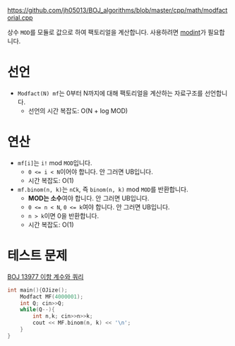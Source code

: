 https://github.com/jh05013/BOJ_algorithms/blob/master/cpp/math/modfactorial.cpp

상수 `MOD`를 모듈로 값으로 하여 팩토리얼을 계산합니다. 사용하려면 [modint](https://github.com/jh05013/BOJ_algorithms/blob/master/cpp/math/modint.cpp)가 필요합니다.

# 선언
- `Modfact(N) mf`는 0부터 N까지에 대해 팩토리얼을 계산하는 자료구조를 선언합니다.
  - 선언의 시간 복잡도: O(N + log MOD)

# 연산
- `mf[i]`는 `i!` mod `MOD`입니다.
  - `0 <= i < N`이어야 합니다. 안 그러면 UB입니다.
  - 시간 복잡도: O(1)
- `mf.binom(n, k)`는 `nCk`, 즉 `binom(n, k)` mod `MOD`를 반환합니다.
  - **MOD는 소수**여야 합니다. 안 그러면 UB입니다.
  - `0 <= n < N`, `0 <= k`여야 합니다. 안 그러면 UB입니다.
  - `n > k`이면 0을 반환합니다.
  - 시간 복잡도: O(1)

# 테스트 문제
[BOJ 13977 이항 계수와 쿼리](https://www.acmicpc.net/problem/13977)

```cpp
int main(){OJize();
	Modfact MF(4000001);
	int Q; cin>>Q;
	while(Q--){
		int n,k; cin>>n>>k;
		cout << MF.binom(n, k) << '\n';
	}
}
```